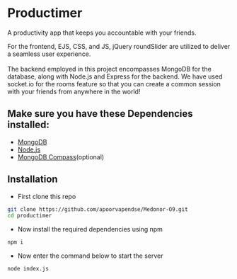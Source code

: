 # Productimer
A productivity app that keeps you accountable with your friends.


For the frontend, EJS, CSS, and JS, jQuery roundSlider are utilized to deliver a seamless user experience.
\
\
The backend employed in this project encompasses MongoDB for the database, along with Node.js and Express for the backend.
We have used socket.io for the rooms feature so that you can create a common session with your friends from anywhere in the world!



## Make sure you have these Dependencies installed:
- [MongoDB](https://www.mongodb.com/docs/manual/administration/install-community/)
- [Node.js](https://nodejs.org/en/download)
- [MongoDB Compass](https://www.mongodb.com/try/download/compass)(optional)

## Installation

-  First clone this repo

```bash
git clone https://github.com/apoorvapendse/Medonor-O9.git
cd productimer
```
- Now install the required dependencies using npm
```bash
npm i 
```
- Now enter the command below to start the server 
```bash
node index.js
```
